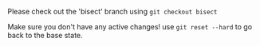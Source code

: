 Please check out the 'bisect' branch using ```git checkout bisect```

Make sure you don't have any active changes! use ```git reset --hard``` to go back to the base state.
